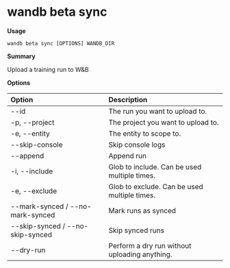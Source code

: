 # wandb beta sync

**Usage**

`wandb beta sync [OPTIONS] WANDB_DIR`

**Summary**

Upload a training run to W&B

**Options**

| **Option** | **Description** |
| :--- | :--- |
| --id | The run you want to upload to. |
| -p, --project | The project you want to upload to. |
| -e, --entity | The entity to scope to. |
| --skip-console | Skip console logs |
| --append | Append run |
| -i, --include | Glob to include. Can be used multiple times. |
| -e, --exclude | Glob to exclude. Can be used multiple times. |
| --mark-synced / --no-mark-synced | Mark runs as synced |
| --skip-synced / --no-skip-synced | Skip synced runs |
| --dry-run | Perform a dry run without uploading   anything. |

